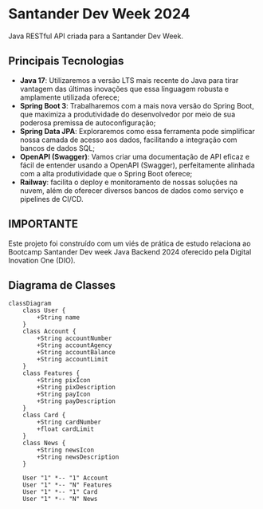 # Santander Dev Week 2024

Java RESTful API criada para a Santander Dev Week.

## Principais Tecnologias
 - **Java 17**: Utilizaremos a versão LTS mais recente do Java para tirar vantagem das últimas inovações que essa linguagem robusta e amplamente utilizada oferece;
 - **Spring Boot 3**: Trabalharemos com a mais nova versão do Spring Boot, que maximiza a produtividade do desenvolvedor por meio de sua poderosa premissa de autoconfiguração;
 - **Spring Data JPA**: Exploraremos como essa ferramenta pode simplificar nossa camada de acesso aos dados, facilitando a integração com bancos de dados SQL;
 - **OpenAPI (Swagger)**: Vamos criar uma documentação de API eficaz e fácil de entender usando a OpenAPI (Swagger), perfeitamente alinhada com a alta produtividade que o Spring Boot oferece;
 - **Railway**: facilita o deploy e monitoramento de nossas soluções na nuvem, além de oferecer diversos bancos de dados como serviço e pipelines de CI/CD.

## IMPORTANTE
Este projeto foi construído com um viés de prática de estudo relaciona ao Bootcamp Santander Dev week Java Backend 2024 oferecido pela Digital Inovation One (DIO).

## Diagrama de Classes
```mermaid
classDiagram
    class User {
        +String name
    }
    class Account {
        +String accountNumber
        +String accountAgency
        +String accountBalance
        +String accountLimit
    }
    class Features {
        +String pixIcon
        +String pixDescription
        +String payIcon
        +String payDescription
    }
    class Card {
        +String cardNumber
        +float cardLimit
    }
    class News {
        +String newsIcon
        +String newsDescription
    }

    User "1" *-- "1" Account
    User "1" *-- "N" Features
    User "1" *-- "1" Card
    User "1" *-- "N" News
```
